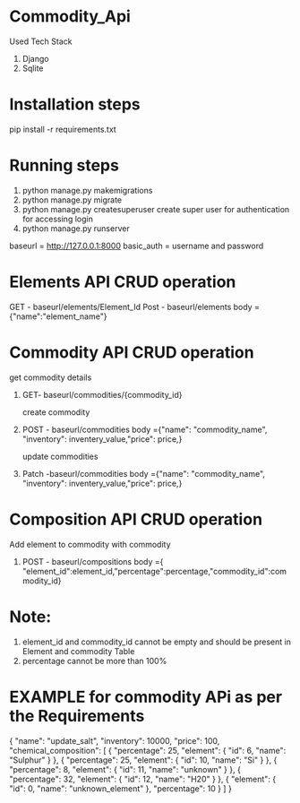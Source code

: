 # Commodity_Api

Used Tech Stack

1. Django
2. Sqlite


# Installation steps 

pip install -r requirements.txt

# Running steps 

1. python manage.py makemigrations
2. python manage.py migrate
3. python manage.py createsuperuser
   create super user for authentication for accessing login 
4. python manage.py runserver



baseurl = http://127.0.0.1:8000
basic_auth = username and password 

# Elements API CRUD operation 

GET - baseurl/elements/Element_Id
Post - baseurl/elements
       body = {"name":"element_name"}

# Commodity API CRUD operation 

   get commodity details
1. GET- baseurl/commodities/{commodity_id}

    create commodity
2. POST - baseurl/commodities
       body ={"name": "commodity_name", "inventory": inventery_value,"price": price,}
       
    update commodities
3. Patch -baseurl/commodities
       body ={"name": "commodity_name", "inventory": inventery_value,"price": price,}

# Composition API CRUD operation

Add element to commodity with commodity 
1. POST - baseurl/compositions
          body ={ "element_id":element_id,"percentage":percentage,"commodity_id":commodity_id}
 
# Note: 
1. element_id and commodity_id cannot be empty and should be present in Element and commodity Table
2. percentage cannot be more than 100%

# EXAMPLE for commodity APi as per the Requirements 
{
    "name": "update_salt",
    "inventory": 10000,
    "price": 100,
    "chemical_composition": [
        {
            "percentage": 25,
            "element": {
                "id": 6,
                "name": "Sulphur"
            }
        },
        {
            "percentage": 25,
            "element": {
                "id": 10,
                "name": "Si"
            }
        },
        {
            "percentage": 8,
            "element": {
                "id": 11,
                "name": "unknown"
            }
        },
        {
            "percentage": 32,
            "element": {
                "id": 12,
                "name": "H20"
            }
        },
        {
            "element": {
                "id": 0,
                "name": "unknown_element"
            },
            "percentage": 10
        }
    ]
}
